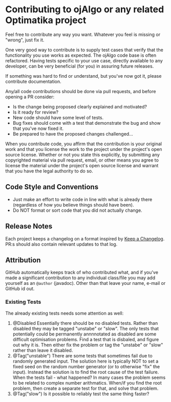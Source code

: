 # Contributing to ojAlgo or any related Optimatika project

Feel free to contribute any way you want. Whatever you feel is missing or "wrong", just fix it.

One very good way to contribute is to supply test cases that verify that the functionality you use works as expected. The ojAlgo code base is often refactored. Having tests specific to your use case, directly available to any developer, can be very beneficial (for you) in assuring future releases.

If something was hard to find or understand, but you've now got it, please contribute documentation.

Any/all code contributions should be done via pull requests, and before opening a PR consider:

- Is the change being proposed clearly explained and motivated?
- Is it ready for review?
- New code should have some level of tests.
- Bug fixes should come with a test that demonstrate the bug and show that you've now fixed it.
- Be prepared to have the proposed changes challenged...

When you contribute code, you affirm that the contribution is your original work and that you
license the work to the project under the project's open source license. Whether or not you
state this explicitly, by submitting any copyrighted material via pull request, email, or
other means you agree to license the material under the project's open source license and
warrant that you have the legal authority to do so.

## Code Style and Conventions

- Just make an effort to write code in line with what is already there (regardless of how you believe things should have been).
- Do NOT format or sort code that you did not actually change.

## Release Notes

Each project keeps a changelog on a format inspired by [Keep a Changelog](https://keepachangelog.com/en/1.0.0/). PR:s should also contain relevant updates to that log.

## Attribution

GitHub automatically keeps track of who contributed what, and if you've made a significant contribution to any individual class/file you may add yourself as an `@author` (javadoc). Other than that leave your name, e-mail or GitHub id out.

### Existing Tests

The already existing tests needs some attention as well:

1. @Disabled  Essentially there should be no disabled tests. Rather than disabled they may be tagged "unstabe" or "slow". The only tests that potentially could be permanently annnnotated as disabled are some difficult optimisation problems. Find a test that is disbaled, and figure out why it is. Then either fix the problem or tag the "unstabe" or "slow" rather than leave it disabled.
2. @Tag("unstable") There are some tests that sometimes fail due to randomly generated input. The solution here is typically NOT to set a fixed seed on the random number generator (or to otherwise "fix" the input). Instead the solution is to find the root cause of the test failure. When the tests fail - what happened? In many cases the problem seems to be related to complex number arithmatics. When/if you find the root problem, then create a separate test for that, and solve that problem.
3. @Tag("slow") Is it possible to reliably test the same thing faster?
